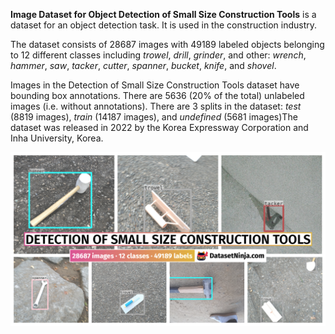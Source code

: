 **Image Dataset for Object Detection of Small Size Construction Tools** is a dataset for an object detection task. It is used in the construction industry. 

The dataset consists of 28687 images with 49189 labeled objects belonging to 12 different classes including *trowel*, *drill*, *grinder*, and other: *wrench*, *hammer*, *saw*, *tacker*, *cutter*, *spanner*, *bucket*, *knife*, and *shovel*.

Images in the Detection of Small Size Construction Tools dataset have bounding box annotations. There are 5636 (20% of the total) unlabeled images (i.e. without annotations). There are 3 splits in the dataset: *test* (8819 images), *train* (14187 images), and *undefined* (5681 images)The dataset was released in 2022 by the Korea Expressway Corporation and Inha University, Korea.

<img src="https://github.com/dataset-ninja/small-size-construction-tools/raw/main/visualizations/poster.png">
